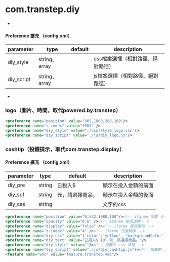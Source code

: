 # com.transtep.diy

-

#### Preference 擴充 （config.xml）

|parameter|type|default|description|
|---------|----|-------|-----------|
|diy_style|string、array||css檔案選擇（相對路徑、絕對路徑）|
|diy_script|string、array||js檔案選擇（相對路徑、絕對路徑）|


-

### logo（圖片、時間，取代powered.by.transtep）

``` xml
<preference name="position" value="865,1800,208,109"/>
<preference name="z-index" value="1001" />
<preference name="diy_style" value="./css/style_logo.css"/>
<preference name="diy_script" value="./js/diy_logo.js"/>
```

### cashtip（投錢提示，取代com.transtep.display）

#### Preference 擴充 （config.xml）

|parameter|type|default|description|
|---------|----|-------|-----------|
|diy_pre|string |已投入$|顯示在投入金額的前面|
|diy_suf|string |元，請選擇商品。|顯示在投入金額的後面|
|diy_css|string ||文字的css|

``` xml
<preference name="position" value="0,532,1080,160"/><!-- ifarme 位置 大小 -->
<preference name="opacity" value="0.6" /><!-- ifarme 是否透明 -->
<preference name="display" value="false" /><!-- ifarme 是否顯示 -->
<preference name="z-index" value="4" /><!-- ifarme 先後順序 -->
<preference name="diy_css" value="{'color':'yellow', 'backgroundColor':'#000', 'fontSize':'64px', 'textAlign':'right'}"/>
<preference name="diy_text" value="已投入$ {0} 元，請選擇商品。"/>
<preference name="diy_style" value=""/><!-- 加載的 css 路徑 -->
<preference name="diy_script" value="./js/diy_cashtip.js"/><!-- 加載的 js 路徑 -->
<feature name="vmc" value="feature.transtep.vmc"/>
```
